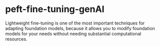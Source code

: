 # peft-fine-tuning-genAI
Lightweight fine-tuning is one of the most important techniques for adapting foundation models, because it allows you to modify foundation models for your needs without needing substantial computational resources.
